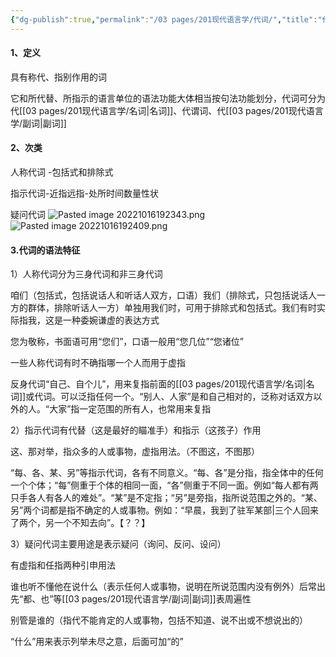 ```yaml
---
{"dg-publish":true,"permalink":"/03 pages/201现代语言学/代词/","title":"代词","created":"2024-11-30T20:46:26.449+08:00","updated":"2025-03-02T15:25:16.264+08:00"}
---
```


#### 1、定义

具有称代、指别作用的词

它和所代替、所指示的语言单位的语法功能大体相当按句法功能划分，代词可分为代[[03 pages/201现代语言学/名词\|名词]]、代谓词、代[[03 pages/201现代语言学/副词\|副词]]

#### 2、次类

人称代词 -包括式和排除式

指示代词-近指远指-处所时间数量性状

疑问代词
![Pasted image 20221016192343.png](/img/user/09%20settings/Z%20attachment/Pasted%20image%2020221016192343.png)
![Pasted image 20221016192409.png](/img/user/09%20settings/Z%20attachment/Pasted%20image%2020221016192409.png)
#### 3.代词的语法特征

1）人称代词分为三身代词和非三身代词

咱们（包括式，包括说话人和听话人双方，口语）我们（排除式，只包括说话人一方的群体，排除听话人一方）单独用我们时，可用于排除式和包括式。我们有时实际指我，这是一种委婉谦虚的表达方式

您为敬称，书面语可用“您们”，口语一般用“您几位”“您诸位”

一些人称代词有时不确指哪一个人而用于虚指

反身代词“自己、自个儿”，用来复指前面的[[03 pages/201现代语言学/名词\|名词]]或代词。可以泛指任何一个。“别人、人家”是和自己相对的，泛称对话双方以外的人。“大家”指一定范围的所有人，也常用来复指

2）指示代词有代替（这是最好的瞄准手）和指示（这孩子）作用

这、那对举，指众多的人或事物，虚指用法。（不图这，不图那）

“每、各、某、另”等指示代词，各有不同意义。“每、各”是分指，指全体中的任何一个个体；“每”侧重于个体的相同一面，“各”侧重于不同一面。例如“每人都有两只手各人有各人的难处”。“某”是不定指；“另”是旁指，指所说范围之外的。“某、另”两个词都是指不确定的人或事物。例如：“早晨，我到了驻军某部|三个人回来了两个，另一个不知去向”。【？？】

3）疑问代词主要用途是表示疑问（询问、反问、设问）

有虚指和任指两种引申用法

谁也听不懂他在说什么（表示任何人或事物，说明在所说范围内没有例外）后常出先“都、也”等[[03 pages/201现代语言学/副词\|副词]]表周遍性

别管是谁的（指代不能肯定的人或事物，包括不知道、说不出或不想说出的）

“什么”用来表示列举未尽之意，后面可加“的”